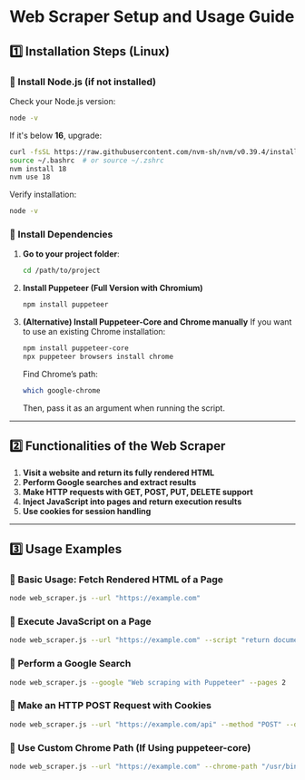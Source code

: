 # Web Scraper Setup and Usage Guide

## 1️⃣ Installation Steps (Linux)

### 🔹 Install Node.js (if not installed)

Check your Node.js version:

```bash
node -v
```

If it's below **16**, upgrade:

```bash
curl -fsSL https://raw.githubusercontent.com/nvm-sh/nvm/v0.39.4/install.sh | bash
source ~/.bashrc  # or source ~/.zshrc
nvm install 18
nvm use 18
```

Verify installation:

```bash
node -v
```

### 🔹 Install Dependencies

1. **Go to your project folder**:

   ```bash
   cd /path/to/project
   ```

2. **Install Puppeteer (Full Version with Chromium)**

   ```bash
   npm install puppeteer
   ```

3. **(Alternative) Install Puppeteer-Core and Chrome manually**
   If you want to use an existing Chrome installation:

   ```bash
   npm install puppeteer-core
   npx puppeteer browsers install chrome
   ```

   Find Chrome’s path:

   ```bash
   which google-chrome
   ```

   Then, pass it as an argument when running the script.

---

## 2️⃣ Functionalities of the Web Scraper

1. **Visit a website and return its fully rendered HTML**
2. **Perform Google searches and extract results**
3. **Make HTTP requests with GET, POST, PUT, DELETE support**
4. **Inject JavaScript into pages and return execution results**
5. **Use cookies for session handling**

---

## 3️⃣ Usage Examples

### **🔹 Basic Usage: Fetch Rendered HTML of a Page**

```bash
node web_scraper.js --url "https://example.com"
```

### **🔹 Execute JavaScript on a Page**

```bash
node web_scraper.js --url "https://example.com" --script "return document.title;"
```

### **🔹 Perform a Google Search**

```bash
node web_scraper.js --google "Web scraping with Puppeteer" --pages 2
```

### **🔹 Make an HTTP POST Request with Cookies**

```bash
node web_scraper.js --url "https://example.com/api" --method "POST" --data '{"key": "value"}' --cookies "session_id=abc123"
```

### **🔹 Use Custom Chrome Path (If Using puppeteer-core)**

```bash
node web_scraper.js --url "https://example.com" --chrome-path "/usr/bin/google-chrome"
```

